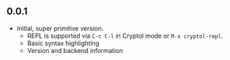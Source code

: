 0.0.1
-----

  * Initial, super primitive version.
    - REPL is supported via `C-c C-l` in Cryptol mode or `M-x cryptol-repl`.
	- Basic syntax highlighting
	- Version and backend information
